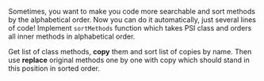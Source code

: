 Sometimes, you want to make you code more searchable and sort methods by the alphabetical order.
Now you can do it automatically, just several lines of code!
Implement `sortMethods` function which takes PSI class and orders all inner methods in alphabetical order.


<div class="hint" title="Where to start?">

Get list of class methods, **copy** them and sort list of copies by name. Then use **replace** original methods one by one with copy which should stand in this position in sorted order.
</div>